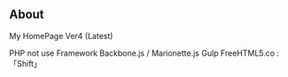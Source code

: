 ## About
My HomePage Ver4 (Latest)

PHP not use Framework
Backbone.js / Marionette.js
Gulp
FreeHTML5.co : 「Shift」
